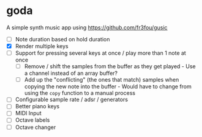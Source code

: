 # goda

A simple synth music app using <https://github.com/fr3fou/gusic>

- [ ] Note duration based on hold duration
- [x] Render multiple keys
- [ ] Support for pressing several keys at once / play more than 1 note at once
  - [ ] Remove / shift the samples from the buffer as they get played
        - Use a channel instead of an array buffer?
  - [ ] Add up the "conflicting" (the ones that match) samples when copying the new note into the buffer
        - Would have to change from using the `copy` function to a manual process
- [ ] Configurable sample rate / adsr / generators
- [ ] Better piano keys
- [ ] MIDI Input
- [ ] Octave labels 
- [ ] Octave changer
